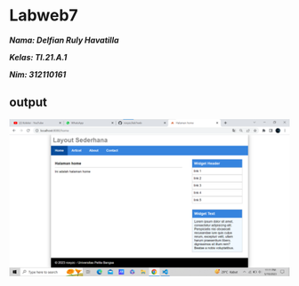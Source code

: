 # Labweb7

**_<p>Nama: Delfian Ruly Havatilla</p>_**
**_<p>Kelas: TI.21.A.1</p>_**
**_<p>Nim: 312110161</p>_**

## output
![deaptor](./img/gambar.png)
